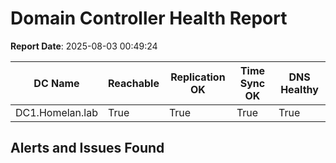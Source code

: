# Domain Controller Health Report
**Report Date**: 2025-08-03 00:49:24

| DC Name       | Reachable | Replication OK | Time Sync OK | DNS Healthy |
|---------------|-----------|----------------|--------------|--------------|
| DC1.Homelan.lab | True | True | True | True |

## Alerts and Issues Found

